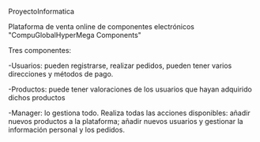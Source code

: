 ProyectoInformatica

Plataforma de venta online de componentes electrónicos "CompuGlobalHyperMega Components"

Tres componentes:

-Usuarios: pueden registrarse, realizar pedidos, pueden tener varios direcciones y métodos de pago.

-Productos: puede tener valoraciones de los usuarios que hayan adquirido dichos productos

-Manager: lo gestiona todo. Realiza todas las acciones disponibles: añadir nuevos productos a la plataforma; añadir nuevos usuarios y gestionar la información personal y los pedidos.
